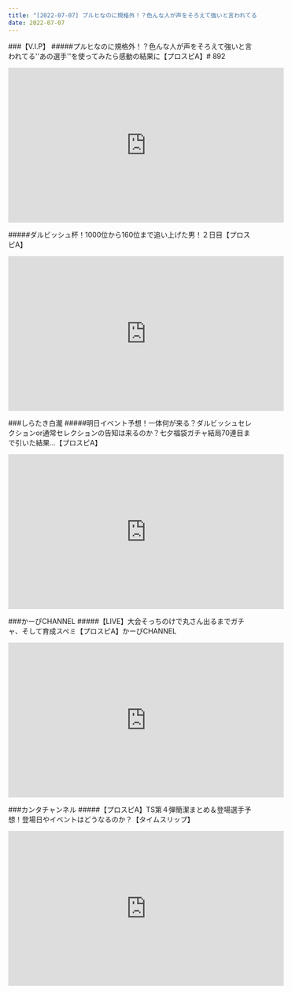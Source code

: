 ```yaml
---
title: "[2022-07-07] プルヒなのに規格外！？色んな人が声をそろえて強いと言われてる&#39;&#39;あの選手&#39;&#39;を使ってみたら感動の結果に【プロスピA】# 892 他"
date: 2022-07-07
---
```

###【V.I.P】
#####プルヒなのに規格外！？色んな人が声をそろえて強いと言われてる&#39;&#39;あの選手&#39;&#39;を使ってみたら感動の結果に【プロスピA】# 892
<iframe width="560" height="315" src="https://www.youtube.com/embed/YOuY3gpzglo" frameborder="0" allow="accelerometer; autoplay; clipboard-write; encrypted-media; gyroscope; picture-in-picture" allowfullscreen></iframe>

#####ダルビッシュ杯！1000位から160位まで追い上げた男！２日目【プロスピA】
<iframe width="560" height="315" src="https://www.youtube.com/embed/uuPUyOZhz4I" frameborder="0" allow="accelerometer; autoplay; clipboard-write; encrypted-media; gyroscope; picture-in-picture" allowfullscreen></iframe>

###しらたき白瀧
#####明日イベント予想！一体何が来る？ダルビッシュセレクションor通常セレクションの告知は来るのか？七夕福袋ガチャ結局70連目まで引いた結果…【プロスピA】
<iframe width="560" height="315" src="https://www.youtube.com/embed/NqZTC67vih8" frameborder="0" allow="accelerometer; autoplay; clipboard-write; encrypted-media; gyroscope; picture-in-picture" allowfullscreen></iframe>

###かーぴCHANNEL
#####【LIVE】大会そっちのけで丸さん出るまでガチャ、そして育成スペミ【プロスピA】かーぴCHANNEL
<iframe width="560" height="315" src="https://www.youtube.com/embed/dkebQ6Vyho4" frameborder="0" allow="accelerometer; autoplay; clipboard-write; encrypted-media; gyroscope; picture-in-picture" allowfullscreen></iframe>

###カンタチャンネル
#####【プロスピA】TS第４弾簡潔まとめ＆登場選手予想！登場日やイベントはどうなるのか？【タイムスリップ】
<iframe width="560" height="315" src="https://www.youtube.com/embed/OEYXy7J_ErI" frameborder="0" allow="accelerometer; autoplay; clipboard-write; encrypted-media; gyroscope; picture-in-picture" allowfullscreen></iframe>

